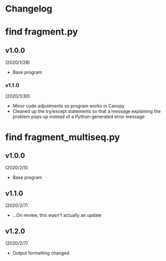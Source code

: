# Changelog

# find fragment.py

## v1.0.0
(2020/1/28)
- Base program

### v1.1.0
(2020/1/30)
- Minor code adjustments so program works in Canopy
- Cleaned up the try/except statements so that a message explaining the problem pops up instead of a Python-generated error message

# find fragment_multiseq.py

## v1.0.0
(2020/2/5)
- Base program

## v1.1.0
(2020/2/7)
- ...On review, this wasn't actually an update

## v1.2.0
(2020/2/7)
- Output formatting changed
